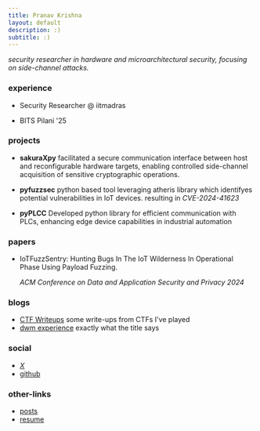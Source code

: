 ```yaml
---
title: Pranav Krishna
layout: default
description: :)
subtitle: :)
---
```


*security researcher in hardware and microarchitectural security, focusing on side-channel attacks.*


### experience 

- Security Researcher @ iitmadras 

- BITS Pilani '25

### projects

- **sakuraXpy**
facilitated a secure communication interface between host and reconfigurable hardware targets, enabling controlled side-channel acquisition of sensitive cryptographic operations.

- **pyfuzzsec**
python based tool leveraging atheris library which identifyes potential vulnerabilities in IoT devices.
resulting in *CVE-2024-41623*

- **pyPLCC**
Developed python library for efficient communication with PLCs, enhancing edge device capabilities in industrial automation

### papers

- IoTFuzzSentry: Hunting Bugs In The IoT Wilderness In Operational Phase
Using Payload Fuzzing.

    *ACM Conference on Data and Application Security and Privacy 2024*

### blogs

- [CTF Writeups](https://npranav7619.github.io/CTF_Writeups/) some write-ups from CTFs I've played
- [dwm experience](https://npranav7619.github.io/CTF_Writeups/My_DWM_Experience/) exactly what the title says

### social

- [*X*](https://x.com/imkrishnapranav)
- [github](https://github.com/npranav7619)

### other-links
- [posts](https://npranav7619.github.io/posts/)
- [resume](https://npranav7619.github.io/about/)